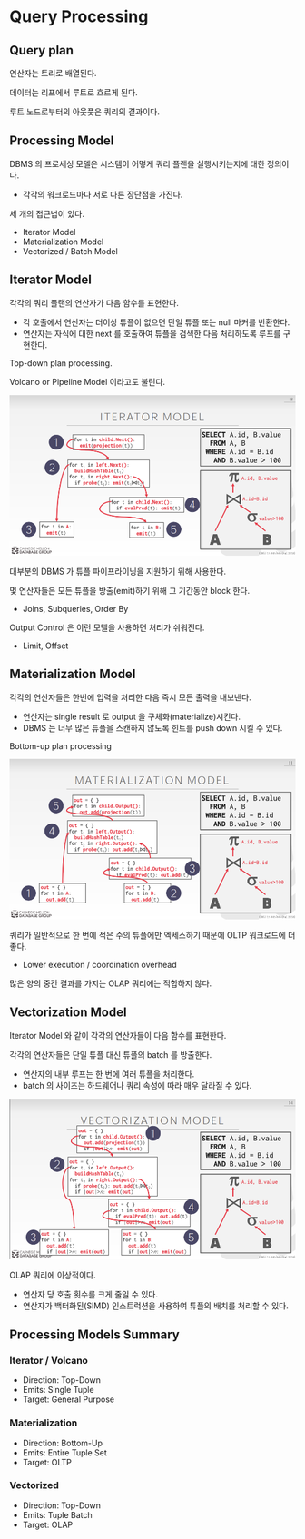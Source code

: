 # Query Processing

## Query plan

연산자는 트리로 배열된다.

데이터는 리프에서 루트로 흐르게 된다.

루트 노드로부터의 아웃풋은 쿼리의 결과이다.

## Processing Model

DBMS 의 프로세싱 모델은 시스템이 어떻게 쿼리 플랜을 실행시키는지에 대한 정의이다.
* 각각의 워크로드마다 서로 다른 장단점을 가진다.

세 개의 접근법이 있다.
* Iterator Model
* Materialization Model
* Vectorized / Batch Model

## Iterator Model

각각의 쿼리 플랜의 연산자가 다음 함수를 표현한다.
* 각 호출에서 연산자는 더이상 튜플이 없으면 단일 튜플 또는 null 마커를 반환한다.
* 연산자는 자식에 대한 next 를 호출하여 튜플을 검색한 다음 처리하도록 루프를 구현한다.

Top-down plan processing.

Volcano or Pipeline Model 이라고도 불린다.

![](./res/10-1.png)

대부분의 DBMS 가 튜플 파이프라이닝을 지원하기 위해 사용한다.

몇 연산자들은 모든 튜플을 방출(emit)하기 위해 그 기간동안 block 한다.
* Joins, Subqueries, Order By

Output Control 은 이런 모델을 사용하면 처리가 쉬워진다.
* Limit, Offset

## Materialization Model

각각의 연산자들은 한번에 입력을 처리한 다음 즉시 모든 출력을 내보낸다.
* 연산자는 single result 로 output 을 구체화(materialize)시킨다.
* DBMS 는 너무 많은 튜플을 스캔하지 않도록 힌트를 push down 시킬 수 있다.

Bottom-up plan processing

![](./res/10-2.png)

쿼리가 일반적으로 한 번에 적은 수의 튜플에만 엑세스하기 때문에 OLTP 워크로드에 더 좋다.
* Lower execution / coordination overhead

많은 양의 중간 결과를 가지는 OLAP 쿼리에는 적합하지 않다.

## Vectorization Model

Iterator Model 와 같이 각각의 연산자들이 다음 함수를 표현한다.

각각의 연산자들은 단일 튜플 대신 튜플의 batch 를 방출한다.
* 연산자의 내부 루프는 한 번에 여러 튜플을 처리한다.
* batch 의 사이즈는 하드웨어나 쿼리 속성에 따라 매우 달라질 수 있다.

![](./res/10-3.png)

OLAP 쿼리에 이상적이다.
* 연산자 당 호출 횟수를 크게 줄일 수 있다.
* 연산자가 백터화된(SIMD) 인스트럭션을 사용하여 튜플의 배치를 처리할 수 있다.

## Processing Models Summary

### Iterator / Volcano

* Direction: Top-Down
* Emits: Single Tuple
* Target: General Purpose

### Materialization

* Direction: Bottom-Up
* Emits: Entire Tuple Set
* Target: OLTP

### Vectorized

* Direction: Top-Down
* Emits: Tuple Batch
* Target: OLAP
